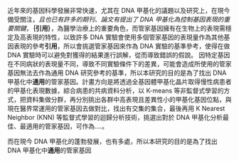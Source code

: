 近年來的基因科學發展非常快速，尤其在 DNA 甲基化的議題以及研究上，在現今備受關注，*且也已有許多的期刊、論文有提出了 DNA 甲基化為控制基因表現的重要關鍵*，**｛引用｝**，為醫學治療上的重要角色，而管家基因擁有在生物上的表現需穩定及高表現的特性，以致許多 DNA 實驗會使用多個管家基因的表現量作為其他基因表現的參考**引用**，所以會挑選管家基因來作為 DNA 實驗的基準參考，使得在做 DNA 實驗時可以避免對獲得的結果進行誤解，從而導致錯誤的假說。
因特定基因在不同病狀的表現量不同，導致不同實驗條件下的差異，可能會造成所使用的管家基因無法去作為通用 DNA 研究參考的基準，所以本研究的目的是為了找出 DNA 甲基化中**通用**的管家基因。計畫方向是將透過全基因體甲基化晶片取得慢性病患者的甲基化表現數據，綜合病患的共病資料分析，以 K-means 等非監督式學習的方式，把資料集做分群，再分別挑出各群中高表現且差異性小的甲基化基因位點，與現在醫界常運用的管家基因去做對比，找出有交集的集合，最後再用 K Nearest Neighbor (KNN) 等監督式學習的迴歸分析技術，挑選出對於 DNA 甲基化分析最佳、最適用的管家基因，可作為....。

而在現今 DNA 甲基化的蓬勃發展，也有多處，所以本研究的目的是為了找出 DNA 甲基化中**通用**的管家基因